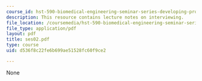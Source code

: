 ```yaml
---
course_id: hst-590-biomedical-engineering-seminar-series-developing-professional-skills-fall-2006
description: This resource contains lecture notes on interviewing.
file_location: /coursemedia/hst-590-biomedical-engineering-seminar-series-developing-professional-skills-fall-2006/d536f8c22fe6b699ae51528fc60f9ce2_ses02.pdf
file_type: application/pdf
layout: pdf
title: ses02.pdf
type: course
uid: d536f8c22fe6b699ae51528fc60f9ce2

---
```

None
